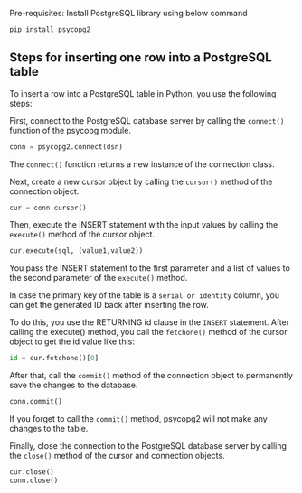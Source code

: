 Pre-requisites: Install PostgreSQL library using below command
```python
pip install psycopg2
```
## Steps for inserting one row into a PostgreSQL table
To insert a row into a PostgreSQL table in Python, you use the following steps:

First, connect to the PostgreSQL database server by calling the `connect()` function of the psycopg module.
```python
conn = psycopg2.connect(dsn)
```
The `connect()` function returns a new instance of the connection class.

Next, create a new cursor object by calling the `cursor()` method of the connection object.
```python
cur = conn.cursor()
```
Then, execute the INSERT statement with the input values by calling the `execute()` method of the cursor object.
```python
cur.execute(sql, (value1,value2))
```
You pass the INSERT statement to the first parameter and a list of values to the second parameter of the `execute()` method.

In case the primary key of the table is a `serial or identity` column, you can get the generated ID back after inserting the row.

To do this, you use the RETURNING id clause in the `INSERT` statement. After calling the execute() method, you call the  `fetchone()` method of the cursor object to get the id value like this:
```python
id = cur.fetchone()[0]
```
After that, call the `commit()` method of the connection object to permanently save the changes to the database.
```python
conn.commit()
```
If you forget to call the `commit()` method, psycopg2 will not make any changes to the table.

Finally, close the connection to the PostgreSQL database server by calling the `close()` method of the cursor and connection objects.
```python
cur.close()
conn.close()
```
